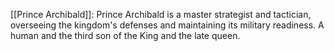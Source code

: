 [[Prince Archibald]]: Prince Archibald is a master strategist and tactician, overseeing the kingdom's defenses and maintaining its military readiness. A human and the third son of the King and the late queen.